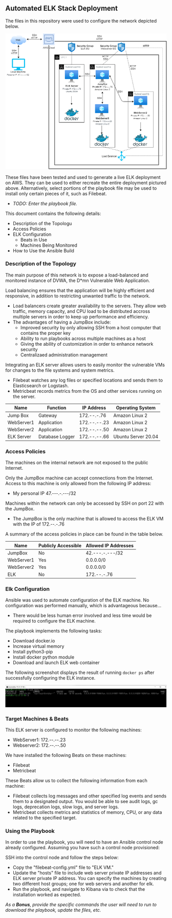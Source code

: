 ## Automated ELK Stack Deployment

The files in this repository were used to configure the network depicted below.

![AWSCloudELK](https://github.com/aj-fay/UCI-Project-1/blob/master/UCI-Project-1/Images/AWSCloud.drawio%20(1).png)

These files have been tested and used to generate a live ELK deployment on AWS. They can be used to either recreate the entire deployment 
pictured above. Alternatively, select portions of the playbook file may be used to install only certain pieces of it, such as Filebeat.

  - _TODO: Enter the playbook file._

This document contains the following details:
- Description of the Topologu
- Access Policies
- ELK Configuration
  - Beats in Use
  - Machines Being Monitored
- How to Use the Ansible Build


### Description of the Topology

The main purpose of this network is to expose a load-balanced and monitored instance of DVWA, the D*mn Vulnerable Web Application.

Load balancing ensures that the application will be highly efficient and responsive, in addition to restricting unwanted traffic to 
the network.
- Load balancers create greater availability to the servers. They allow web traffic, memory capacity, and CPU load to be
  distributed accross multiple servers in order to keep up performance and efficiency.
- The advantages of having a JumpBox include:
  - Improved security by only allowing SSH from a host computer that contains the proper key
  - Ability to run playbooks across multiple machines as a host
  - Giving the ability of customization in order to enhance network security
  - Centralizaed administration management

Integrating an ELK server allows users to easily monitor the vulnerable VMs for changes to the file systems and system metrics.
- Filebeat watches any log files or specified locations and sends them to Elasticsearch or Logstash.
- Metricbeat records metrics from the OS and other services running on the server.


| Name       | Function        | IP Address   | Operating System    |
|------------|-----------------|--------------|---------------------|
| Jump Box   | Gateway         | 172.--.-.76  | Amazon Linux 2      |
| WebServer1 | Application     | 172.--.--.23 | Amazon Linux 2      |
| WebServer2 | Application     | 172.--.--.50 | Amazon Linux 2      |
| ELK Server | Database Logger | 172.--.--.66 | Ubuntu Server 20.04 |

### Access Policies

The machines on the internal network are not exposed to the public Internet. 

Only the JumpBox machine can accept connections from the Internet. Access to this machine is only allowed from the following IP address:
- My personal IP 47.---.-.---/32

Machines within the network can only be accessed by SSH on port 22 with the JumpBox.
- The JumpBox is the only machine that is allowed to access the ELK VM with the IP of 172.--.-.76

A summary of the access policies in place can be found in the table below.

| Name       | Publicly Accessible | Allowed IP Addresses |
|------------|---------------------|----------------------|
| JumpBox    |          No         |    42.---.-.---/32   |
| WebServer1 |         Yes         |       0.0.0.0/0      |
| WebServer2 |         Yes         |       0.0.0.0/0      |
| ELK        |          No         |      172.--.-.76     |

### Elk Configuration

Ansible was used to automate configuration of the ELK machine. No configuration was performed manually, which is advantageous because...
- There would be less human error involved and less time would be required to configure the ELK machine.

The playbook implements the following tasks:
- Download docker.io
- Increase virtual memory
- Install python3-pip
- Install docker python module
- Download and launch ELK web container

The following screenshot displays the result of running `docker ps` after successfully configuring the ELK instance.

![ELK-dockerps](https://github.com/aj-fay/UCI-Project-1/blob/master/UCI-Project-1/Images/ELK-dockerps.png)

### Target Machines & Beats
This ELK server is configured to monitor the following machines:
- WebServer1: 172.--.--.23
- Webserver2: 172.--.--.50

We have installed the following Beats on these machines:
- Filebeat
- Metricbeat

These Beats allow us to collect the following information from each machine:
- Filebeat collects log messages and other specified log events and sends them to a designated output. You would be able to see audit
  logs, gc logs, deprecation logs, slow logs, and server logs.
- Metricbeat collects metrics and statistics of memory, CPU, or any data related to the specified target.

### Using the Playbook
In order to use the playbook, you will need to have an Ansible control node already configured. Assuming you have such a control node
provisioned: 

SSH into the control node and follow the steps below:
- Copy the "filebeat-config.yml" file to "ELK VM."
- Update the "hosts" file to include web server private IP addresses and ELK server private IP address. You can specify the machines by
  creating two different host groups; one for web servers and another for elk.
- Run the playbook, and navigate to Kibana via <ELK public IP:5601> to check that the installation worked as expected.


_As a **Bonus**, provide the specific commands the user will need to run to download the playbook, update the files, etc._
